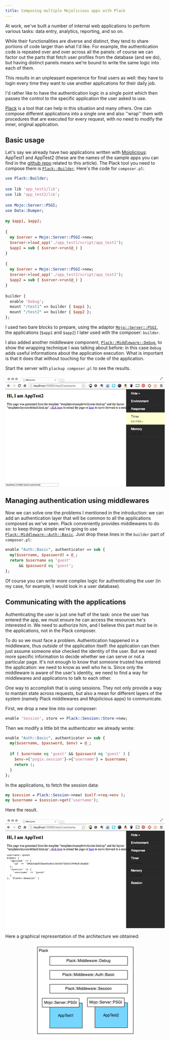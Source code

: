 ```yaml
---
title: Composing multiple Mojolicious apps with Plack
---
```


At work, we've built a number of internal web applications to perform various
tasks: data entry, analytics, reporting, and so on.

While their functionalities are diverse and distinct, they tend to share
portions of code larger than what I'd like. For example, the authentication
code is repeated over and over across all the panels: of course we can factor
out the parts that fetch user profiles from the database (and we do), but
having distinct panels means we're bound to write the same logic into each of
them.

This results in an unpleasant experience for final users as well: they have to
login every time they want to use another applications for their daily job.

I'd rather like to have the authentication logic in a single point which then
passes the control to the specific application the user asked to use.

[Plack](http://plackperl.org/) is a tool that can help in this situation and
many others.  One can compose different applications into a single one and also
''wrap'' them with procedures that are executed for every request, with no need
to modify the inner, original application.

## Basic usage

Let's say we already have two applications written with
[Mojolicious](http://mojolicio.us/): AppTest1 and AppTest2 (these are the names
of the sample apps you can find in the [github
repo](https://github.com/larsen/test-plack-mojolicious) related to this
article).  The Plack tool you need to compose them is
[``Plack::Builder``](http://search.cpan.org/~miyagawa/Plack-1.0030/lib/Plack/Builder.pm).
Here's the code for ``composer.pl``:

```` perl
use Plack::Builder;

use lib 'app_test1/lib';
use lib 'app_test2/lib';

use Mojo::Server::PSGI;
use Data::Dumper;

my $app1, $app2;

{
  my $server = Mojo::Server::PSGI->new;
  $server->load_app('./app_test1/script/app_test1');
  $app1 = sub { $server->run(@_) }
}

{
  my $server = Mojo::Server::PSGI->new;
  $server->load_app('./app_test2/script/app_test2');
  $app2 = sub { $server->run(@_) }
}

builder {
  enable 'Debug';
  mount "/test1" => builder { $app1 };
  mount "/test2" => builder { $app2 };
};
````

I used two bare blocks to prepare, using the adaptor
[``Mojo::Server::PSGI``](https://metacpan.org/pod/Mojo::Server::PSGI), the
applications (``$app1`` and ``$app2``) I later used with the composer:
``builder``.

I also added another middleware component,
[``Plack::Middleware::Debug``](https://metacpan.org/pod/Plack::Middleware::Debug),
to show the wrapping technique I was talking about before: in this case ``Debug``
adds useful informations about the application execution.  What is important
is that it does that without touching for the code of the application.

Start the server with ``plackup composer.pl`` to see the results.

![](/images/mojo-apptest1.png "Test application with Debug middleware enabled")

## Managing authentication using middlewares

Now we can solve one the problems I mentioned in the introduction: we can add
an authentication layer that will be common to all the applications composed as
we've seen.  Plack conveniently provides middlewares to do so: to keep things
simple we're going to use
[``Plack::Middleware::Auth::Basic``](https://metacpan.org/pod/Plack::Middleware::Auth::Basic).
Just drop these lines in the ``builder`` part of ``composer.pl``:

```` perl
enable "Auth::Basic", authenticator => sub {
  my($username, $password) = @_;
  return $username eq 'guest'
      && $password eq 'guest';
};
````

Of course you can write more complex logic for authenticating the user (in my
case, for example, I would look in a user database).

## Communicating with the applications

Authenticating the user is just one half of the task: once the user has entered
the app, we must ensure he can access the resources he's interested in. We need
to authorize him, and I believe this part must be in the applications, not in
the Plack composer.

To do so we must face a problem. Authentication happened in a middleware, thus
_outside_ of the application itself: the application can then just assume
someone else checked the identity of the user. But we need more specific
information to decide whether we can serve or not a particular page. It's not
enough to know that someone trusted has entered the application: we need to
know as well who he is.  Since only the middleware is aware of the user's
identity, we need to find a way for middlewares and applications to talk to
each other.

One way to accomplish that is using sessions. They not only provide a way to
mantain state across requests, but also a mean for different layers of the
system (namely Plack middlewares and Mojolicious apps) to communicate.

First, we drop a new line into our composer:

```` perl
enable 'Session', store => Plack::Session::Store->new;
````

Then we modify a little bit the authenticator we already wrote:

```` perl
enable "Auth::Basic", authenticator => sub {
  my($username, $password, $env) = @_;

  if ( $username eq 'guest' && $password eq 'guest' ) {
    $env->{'psgix.session'}->{'username'} = $username;
    return 1;
  }
};
````

In the applications, to fetch the session data:

```` perl
my $session = Plack::Session->new( $self->req->env );
my $username = $session->get('username');
````

Here the result.

![](/images/mojo-apptest1-session.png "Test application with Session middleware enabled")

Here a graphical representation of the architecture we obtained:

<center>
<img src="/images/composing-mojo-apps-arch.png" alt="Composing Mojolicious applications with Plack: general architecture" />
</center>
